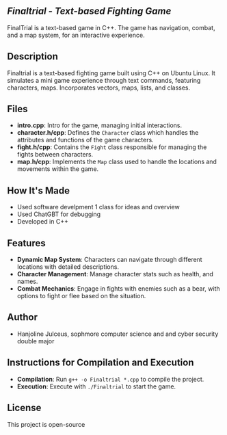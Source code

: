 ***Finaltrial - Text-based Fighting Game***
- 
FinalTrial is a text-based game in C++. The game has navigation, combat, and a map system, for an interactive experience.

## Description
Finaltrial is a text-based fighting game built using C++ on Ubuntu Linux. It simulates a mini game experience through text commands, featuring characters, maps. Incorporates  vectors, maps, lists, and classes.

## Files
- **intro.cpp**: Intro for the game, managing initial interactions.
- **character.h/cpp**: Defines the `Character` class which handles the attributes and functions of the game characters.
- **fight.h/cpp**: Contains the `Fight` class responsible for managing the fights between characters.
- **map.h/cpp**: Implements the `Map` class used to handle the locations and movements within the game.


## How It's Made
- Used software develpment 1 class for ideas and overview
- Used ChatGBT for debugging
- Developed in C++

## Features

- **Dynamic Map System**: Characters can navigate through different locations with detailed descriptions.
- **Character Management**: Manage character stats such as health, and names.
- **Combat Mechanics**: Engage in fights with enemies such as a bear, with options to fight or flee based on the situation.

## Author
- Hanjoline Julceus, sophmore computer science and and cyber security double major

## Instructions for Compilation and Execution
- **Compilation**: Run `g++ -o Finaltrial *.cpp` to compile the project.
- **Execution**: Execute with `./Finaltrial` to start the game.

## License
This project is open-source

